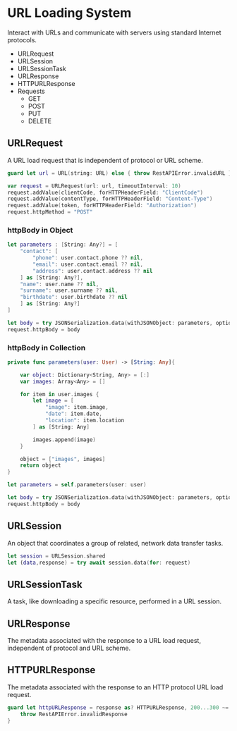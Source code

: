 # URL Loading System
Interact with URLs and communicate with servers using standard Internet protocols.

- URLRequest
- URLSession
- URLSessionTask
- URLResponse
- HTTPURLResponse
- Requests
  - GET
  - POST
  - PUT
  - DELETE

## URLRequest
A URL load request that is independent of protocol or URL scheme.
```swift
guard let url = URL(string: URL) else { throw RestAPIError.invalidURL }

var request = URLRequest(url: url, timeoutInterval: 10)
request.addValue(clientCode, forHTTPHeaderField: "ClientCode")
request.addValue(contentType, forHTTPHeaderField: "Content-Type")
request.addValue(token, forHTTPHeaderField: "Authorization")
request.httpMethod = "POST"
```

### httpBody in Object
```swift
let parameters : [String: Any?] = [
    "contact": [
        "phone": user.contact.phone ?? nil,
        "email": user.contact.email ?? nil,
        "address": user.contact.address ?? nil
    ] as [String: Any?],
    "name": user.name ?? nil,
    "surname": user.surname ?? nil,
    "birthdate": user.birthdate ?? nil
    ] as [String: Any?]
]  
```
```swift
let body = try JSONSerialization.data(withJSONObject: parameters, options: [.prettyPrinted, .withoutEscapingSlashes])
request.httpBody = body 
```

### httpBody in Collection
```swift
private func parameters(user: User) -> [String: Any]{

    var object: Dictionary<String, Any> = [:]
    var images: Array<Any> = []

    for item in user.images {
        let image = [
            "image": item.image,
            "date": item.date,
            "location": item.location
        ] as [String: Any]

        images.append(image)
    }

    object = ["images", images]
    return object
}
```
```swift
let parameters = self.parameters(user: user)

let body = try JSONSerialization.data(withJSONObject: parameters, options: [.prettyPrinted, .withoutEscapingSlashes])
request.httpBody = body
```

## URLSession
An object that coordinates a group of related, network data transfer tasks.
```swift
let session = URLSession.shared
let (data,response) = try await session.data(for: request)
```

## URLSessionTask
A task, like downloading a specific resource, performed in a URL session.



## URLResponse
The metadata associated with the response to a URL load request, independent of protocol and URL scheme.

## HTTPURLResponse
The metadata associated with the response to an HTTP protocol URL load request.
```swift
guard let httpURLResponse = response as? HTTPURLResponse, 200...300 ~= httpURLResponse.statusCode else {
    throw RestAPIError.invalidResponse
}
```
